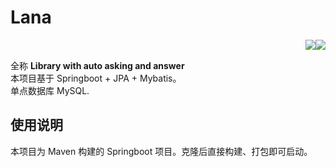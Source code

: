 # Lana
<img src='https://img.shields.io/badge/version-v0.9-informational' style='float:right' />&nbsp;<img src='https://img.shields.io/appveyor/build/gruntjs/grunt' style='float:right' />

全称 **Library with auto asking and answer**<br/>
本项目基于 Springboot + JPA + Mybatis。<br/>
单点数据库 MySQL.
## 使用说明
本项目为 Maven 构建的 Springboot 项目。克隆后直接构建、打包即可启动。
